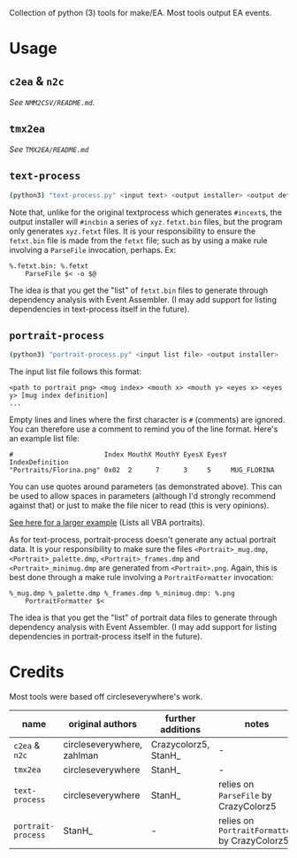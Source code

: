 Collection of python (3) tools for make/EA. Most tools output EA events.

# Usage

## `c2ea` & `n2c`

*See `NMM2CSV/README.md`.*

## `tmx2ea`

*See `TMX2EA/README.md`*

## `text-process`

```sh
(python3) "text-process.py" <input text> <output installer> <output definitions>
```

Note that, unlike for the original textprocess which generates `#incext`s, the output installer will `#incbin` a series of `xyz.fetxt.bin` files, but the program only generates `xyz.fetxt` files. It is your responsibility to ensure the `fetxt.bin` file is made from the `fetxt` file; such as by using a make rule involving a `ParseFile` invocation, perhaps. Ex:

```make
%.fetxt.bin: %.fetxt
	ParseFile $< -o $@
```

The idea is that you get the "list" of `fetxt.bin` files to generate through dependency analysis with Event Assembler. (I may add support for listing dependencies in text-process itself in the future).

## `portrait-process`

```sh
(python3) "portrait-process.py" <input list file> <output installer>
```

The input list file follows this format:

    <path to portrait png> <mug index> <mouth x> <mouth y> <eyes x> <eyes y> [mug index definition]
    ...

Empty lines and lines where the first character is `#` (comments) are ignored. You can therefore use a comment to remind you of the line format. Here's an example list file:

    #                       Index MouthX MouthY EyesX EyesY IndexDefinition
    "Portraits/Florina.png" 0x02  2      7      3     5     MUG_FLORINA

You can use quotes around parameters (as demonstrated above). This can be used to allow spaces in parameters (although I'd strongly recommend against that) or just to make the file nicer to read (this is very opinions).

[See here for a larger example](https://github.com/StanHash/VBA-MAKE/blob/master/Spritans/PortraitList.txt) (Lists all VBA portraits).

As for text-process, portrait-process doesn't generate any actual portrait data. It is your responsibility to make sure the files `<Portrait>_mug.dmp`, `<Portrait>_palette.dmp`, `<Portrait>_frames.dmp` and `<Portrait>_minimug.dmp` are generated from `<Portrait>.png`. Again, this is best done through a make rule involving a `PortraitFormatter` invocation:

```make
%_mug.dmp %_palette.dmp %_frames.dmp %_minimug.dmp: %.png
	PortraitFormatter $<
```

The idea is that you get the "list" of portrait data files to generate through dependency analysis with Event Assembler. (I may add support for listing dependencies in portrait-process itself in the future).

# Credits

Most tools were based off circleseverywhere's work.

| name               | original authors           | further additions    | notes |
| ------------------ | -------------------------- | -------------------- | ----- |
| `c2ea` & `n2c`     | circleseverywhere, zahlman | Crazycolorz5, StanH_ | - |
| `tmx2ea`           | circleseverywhere          | StanH_               | - |
| `text-process`     | circleseverywhere          | StanH_               | relies on `ParseFile` by CrazyColorz5 |
| `portrait-process` | StanH_                     | -                    | relies on `PortraitFormatter` by CrazyColorz5 |
